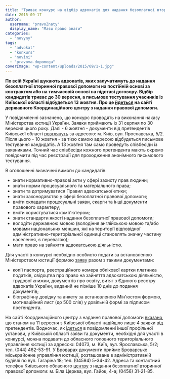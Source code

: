 ```yaml
---
title: "Триває конкурс на відбір адвокатів для надання безоплатної вторинної правової допомоги"
date: 2015-09-17
author: 
  username: "pravoZnaty"
  display_name: "Маєш право знати"
categories: 
  - "novyny"
tags: 
  - "advokat"
  - "konkurs"
  - "novini"
  - "pravova-dopomoga"
coverImage: "wp-content/uploads/2015/09/1-1.jpg"
---
```


**По всій Україні шукають адвокатів, яких залучатимуть до надання безоплатної вторинної правової допомоги на постійній основі за контрактом або на тимчасовій основі на підставі договору. Відбір кандидатів триває до 30 вересня, а письмове тестування учасників із Київської області відбудеться 13 жовтня. Про це [йдеться](http://kyivreg.legalaid.gov.ua/ua/holovna/oholosheno-konkurs-z-vidboru-advokativ-iaki-zaluchaiutsia-dlia-nadannia-bezoplatnoi-vtorynnoi-pravovoi-dopomohy) на сайті державного Координаційного центру з надання правової допомоги.**

У повідомленні зазначено, що конкурс проводять на виконання наказу Міністерства юстиції України. Заявки приймають із 31 серпня по 30 вересня цього року. Далі - 6 жовтня - документи від претендентів Київської області [розглянуть](http://www.kyivobljust.gov.ua/novyny/golovne-terytorialne-upravlinnya-yustyciyi-u-kyyivskiy-oblasti-informuye-21) за адресою: м. Київ, вул. Ярославська, 5/2. Після цього - 10 жовтня - за тією самою адресою відбудеться письмове тестування кандидатів. А 13 жовтня там само проведуть співбесіди із заявниками. Точний час співбесіди кожного претендента мають окремо повідомити під час реєстрації для проходження анонімного письмового тестування.

В оголошенні визначені вимоги до кандидатів:

- знати нормативно-правові акти у сфері захисту прав людини;
- знати норми процесуального та матеріального права;
- знати та дотримуватися Правил адвокатської етики;
- знати законодавство у сфері безоплатної правової допомоги;
- вміти складати процесуальні заяви, скарги та інші документи правового характеру;
- вміти користуватися комп'ютером;
- знати стандарти якості надання безоплатної правової допомоги;
- володіти державною мовою (володіння англійською мовою та/або мовами національних меншин, які на території відповідної адміністративно-територіальної одиниці становлять значну частину населення, є перевагою);
- мати право на зайняття адвокатською діяльністю.

Для участі в конкурсі необхідно особисто подати за встановленою Міністерством юстиції формою [заяву](http://legalaid.gov.ua/images/competition/forms/Application_hand.doc) разом з такими документами:

- копії паспорта, реєстраційного номера облікової картки платника податків, свідоцтва про право на зайняття адвокатською діяльністю, трудової книжки, документів про освіту, витяг з Єдиного реєстру адвокатів України, виданий не пізніше 10 днів до подання документів;
- біографічну довідку та анкету за встановленою Мін'юстом формою, мотиваційний лист (до 500 слів) у довільній формі за підписом претендента.

На сайті Координаційного центру з надання правової допомоги [вказано](http://legalaid.gov.ua/ua/konkurs-advokativ/vosmyi-konkurs), що станом на 11 вересня з Київської області надійшло лише 4 заявки від претендентів. Водночас, як [ідеться](http://www.kyivobljust.gov.ua/novyny/golovne-terytorialne-upravlinnya-yustyciyi-u-kyyivskiy-oblasti-informuye-21) в повідомленні іншої профільної установи, у Київській області заяви та документи, необхідні для участі в конкурсі, можна подавати до обласного головного територіального управління юстиції за адресою: 04073, м. Київ, вул. Ярославська, 5/2; тел. (044) 462-53-91. У Броварах документи прийме Броварське міськрайонне управління юстиції, розташоване в адміністративній будівлі по вул. Гагаріна 18; тел. (04594) 5-34-42. Адреса та контактний телефон Київського обласного [центру](http://koda.gov.ua/news/article/ogolosheno_konkurs_z_vidboru_advokativ_jaki_zaluchajutsja_do_nadannja_bezoplatnoji_vtorinnoji_pravovoji_dopomogi_u_kijivskij_oblasti) з надання безоплатної вторинної правової допомоги: м. Біла Церква, вул. Гайок, 4-а; (0456) 31-21-85.
